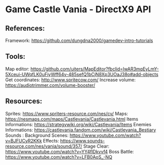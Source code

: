 # Game Castle Vania - DirectX9 API




## References:
  Framework: https://github.com/dungdna2000/gamedev-intro-tutorials

## Tools:
  Map editor: https://github.com/uiters/MapEditor?fbclid=IwAR3mqEyLmY-5Xceui-UWqfLK0uFiyWff64v-485sefQ1bCjN8Xp3UOaJ38o#add-objects
  Get coordinates: http://www.spritecow.com/
  Increase volume: https://audiotrimmer.com/volume-booster/

## Resources:
  Sprites: https://www.spriters-resource.com/nes/cv/
  Maps: https://nesmaps.com/maps/Castlevania/Castlevania.html
  Items Informations: https://strategywiki.org/wiki/Castlevania/Items
  Enemies Informations: https://castlevania.fandom.com/wiki/Castlevania_Bestiary
  Sounds :
    Background Scenes: https://www.youtube.com/watch?v=BJFUCyR2KKk
    Effects: https://www.sounds-resource.com/nes/vania/sound/357/
    Stage Clear: https://www.youtube.com/watch?v=YY4flDkvvf4
    Boss Battle: https://www.youtube.com/watch?v=LFB0AoS_-NQ

